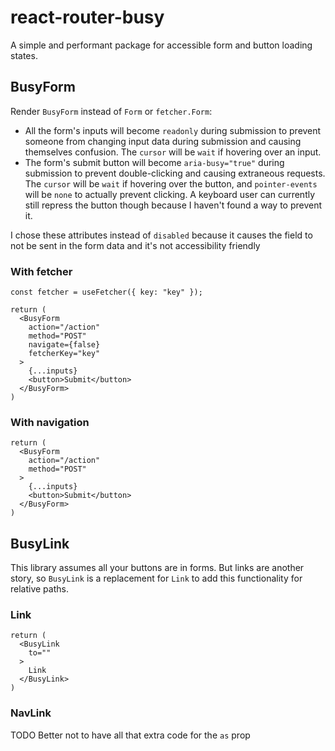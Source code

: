 # react-router-busy

A simple and performant package for accessible form and button loading states.

## BusyForm

Render `BusyForm` instead of `Form` or `fetcher.Form`:
* All the form's inputs will become `readonly` during submission to prevent someone from changing input data during submission and causing themselves confusion. The `cursor` will be `wait` if hovering over an input.
* The form's submit button will become `aria-busy="true"` during submission to prevent double-clicking and causing extraneous requests. The `cursor` will be `wait` if hovering over the button, and `pointer-events` will be `none` to actually prevent clicking. A keyboard user can currently still repress the button though because I haven't found a way to prevent it.

I chose these attributes instead of `disabled` because it causes the field to not be sent in the form data and it's not accessibility friendly

### With fetcher

```tsx
const fetcher = useFetcher({ key: "key" });

return (
  <BusyForm
    action="/action"
    method="POST"
    navigate={false}
    fetcherKey="key"
  >
    {...inputs}
    <button>Submit</button>
  </BusyForm>
)
```

### With navigation

```tsx
return (
  <BusyForm
    action="/action"
    method="POST"
  >
    {...inputs}
    <button>Submit</button>
  </BusyForm>
)
```

## BusyLink

This library assumes all your buttons are in forms. But links are another story, so `BusyLink` is a replacement for `Link` to add this functionality for relative paths.

### Link

```tsx
return (
  <BusyLink
    to=""
  >
    Link
  </BusyLink>
)
```

### NavLink

TODO Better not to have all that extra code for the `as` prop